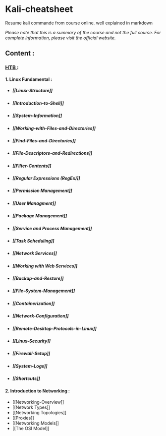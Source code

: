 # Kali-cheatsheet
Resume kali commande from course online. well explained in markdown

*Please note that this is a summary of the course and not the full course. For complete information, please visit the official website.*

## Content : 

### [HTB ](https://academy.hackthebox.com) :

#### 1.  Linux Fundamental :

   - ##### [[Linux-Structure]]

   - ##### [[Introduction-to-Shell]]

   - ##### [[System-Information]]

   - ##### [[Working-with-Files-and-Directories]]
   
   - ##### [[Find-Files-and-Directories]]

   - ##### [[File-Descriptors-and-Redirections]]
   
   - ##### [[Filter-Contents]]

   - ##### [[Regular Expressions (RegEx)]]
   
   - ##### [[Permission Management]]

   - ##### [[User Managment]]

   - ##### [[Package Management]]

   - ##### [[Service and Process Management]]

   - #####  [[Task Scheduling]]

   - ##### [[Network Services]]

   - ##### [[Working with Web Services]]

   - ##### [[Backup-and-Restore]]

   - ##### [[File-System-Management]]

   - ##### [[Containerization]]

   - ##### [[Network-Configuration]]

   - ##### [[Remote-Desktop-Protocols-in-Linux]]

   - ##### [[Linux-Security]]

   - ##### [[Firewall-Setup]]

   - ##### [[System-Logs]]

   - ##### [[Shortcuts]]

#### 2. Introduction to Networking :

   - [[Networking-Overview]]
   - [[Network Types]]
   - [[Networking Topologies]]
   - [[Proxies]]
   - [[Networking Models]]
   - [[The OSI Model]]
